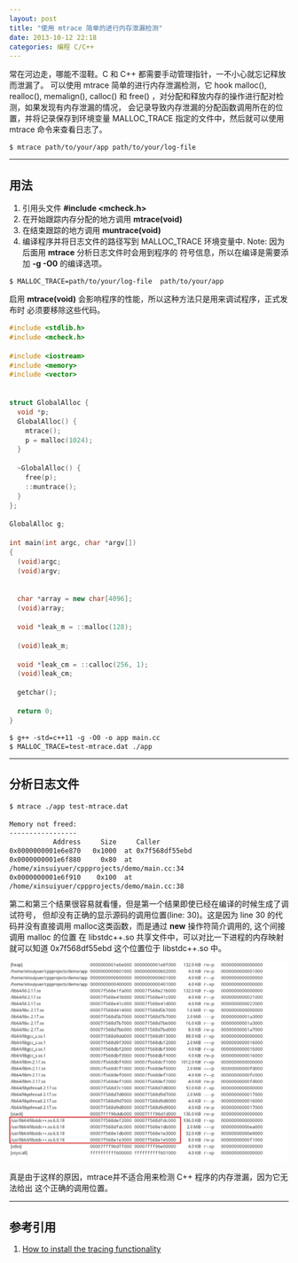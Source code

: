 ```yaml
---
layout: post
title: "使用 mtrace 简单的进行内存泄漏检测"
date: 2013-10-12 22:18
categories: 编程 C/C++
---
```


常在河边走，哪能不湿鞋。C 和 C++ 都需要手动管理指针，一不小心就忘记释放而泄漏了。
可以使用 mtrace 简单的进行内存泄漏检测，它 hook malloc(), realloc(), memalign(),
calloc() 和 free() ，对分配和释放内存的操作进行配对检测，如果发现有内存泄漏的情况，
会记录导致内存泄漏的分配函数调用所在的位置，并将记录保存到环境变量 MALLOC_TRACE
指定的文件中，然后就可以使用 mtrace 命令来查看日志了。

```shell
$ mtrace path/to/your/app path/to/your/log-file
```

-----

## 用法 ##

1. 引用头文件 **#include <mcheck.h>**
2. 在开始跟踪内存分配的地方调用 **mtrace(void)**
3. 在结束跟踪的地方调用 **muntrace(void)**
4. 编译程序并将日志文件的路径写到 MALLOC_TRACE 环境变量中. Note: 因为后面用
**mtrace** 分析日志文件时会用到程序的 符号信息，所以在编译是需要添加 **-g -O0**
的编译选项。

```shell
$ MALLOC_TRACE=path/to/your/log-file  path/to/your/app
```

启用 **mtrace(void)** 会影响程序的性能，所以这种方法只是用来调试程序，正式发布时
必须要移除这些代码。



```c++
#include <stdlib.h>
#include <mcheck.h>

#include <iostream>
#include <memory>
#include <vector>


struct GlobalAlloc {
  void *p;
  GlobalAlloc() {
    mtrace();
    p = malloc(1024);
  }

  ~GlobalAlloc() {
    free(p);
    ::muntrace();
  }
};

GlobalAlloc g;

int main(int argc, char *argv[])
{
  (void)argc;
  (void)argv;


  char *array = new char[4096];
  (void)array;

  void *leak_m = ::malloc(128);

  (void)leak_m;

  void *leak_cm = ::calloc(256, 1);
  (void)leak_cm;

  getchar();

  return 0;
}

```

```shell
$ g++ -std=c++11 -g -O0 -o app main.cc
$ MALLOC_TRACE=test-mtrace.dat ./app
```

-----

## 分析日志文件 ##

```shell
$ mtrace ./app test-mtrace.dat

Memory not freed:
-----------------
           Address     Size     Caller
0x0000000001e6e870   0x1000  at 0x7f568df55ebd
0x0000000001e6f880     0x80  at /home/xinsuiyuer/cppprojects/demo/main.cc:34
0x0000000001e6f910    0x100  at /home/xinsuiyuer/cppprojects/demo/main.cc:38
```

第二和第三个结果很容易就看懂，但是第一个结果即使已经在编译的时候生成了调试符号，
但却没有正确的显示源码的调用位置(line: 30)。这是因为 line 30 的代码并没有直接调用
malloc这类函数，而是通过 **new** 操作符简介调用的, 这个间接调用 malloc 的位置
在 libstdc++.so 共享文件中，可以对比一下进程的内存映射就可以知道 0x7f568df55ebd
这个位置位于 libstdc++.so 中。

![mem-leak-detect-by-mtrace-mmap]( /assets/img/mem-leak-detect-by-mtrace-mmap.png)



真是由于这样的原因，mtrace并不适合用来检测 C++ 程序的内存泄漏，因为它无法给出
这个正确的调用位置。

------


## 参考引用 ##

1. [How to install the tracing functionality](http://www.gnu.org/software/libc/manual/html_node/Tracing-malloc.html)
